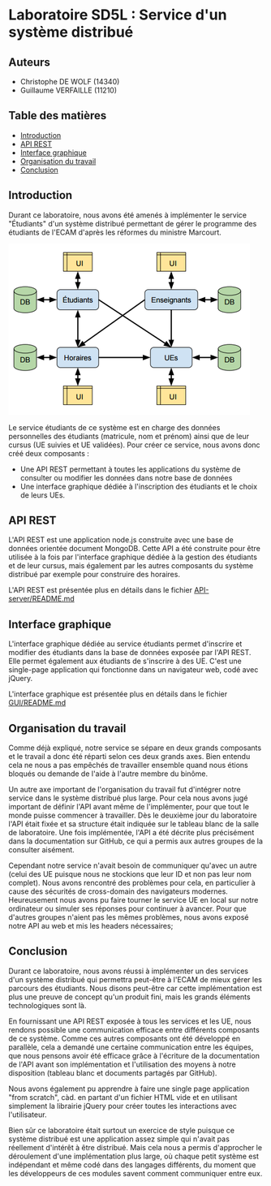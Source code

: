 # Laboratoire SD5L : Service d'un système distribué
## Auteurs
* Christophe DE WOLF (14340)
* Guillaume VERFAILLE (11210)

<!-- START doctoc generated TOC please keep comment here to allow auto update -->
<!-- DON'T EDIT THIS SECTION, INSTEAD RE-RUN doctoc TO UPDATE -->
## Table des matières
- [Introduction](#introduction)
- [API REST](#api-rest)
- [Interface graphique](#interface-graphique)
- [Organisation du travail](#organisation-du-travail)
- [Conclusion](#conclusion)

<!-- END doctoc generated TOC please keep comment here to allow auto update -->


## Introduction
Durant ce laboratoire, nous avons été amenés à implémenter le service "Étudiants" d'un système distribué permettant de gérer le programme des étudiants de l'ECAM d'après les réformes du ministre Marcourt.

![picture](images/Overview-architecture.png)

Le service étudiants de ce système est en charge des données personnelles des étudiants (matricule, nom et prénom) ainsi que de leur cursus (UE suivies et UE validées). Pour créer ce service, nous avons donc créé deux composants :

* Une API REST permettant à toutes les applications du système de consulter ou modifier les données dans notre base de données
* Une interface graphique dédiée à l'inscription des étudiants et le choix de leurs UEs.

## API REST
L'API REST est une application node.js construite avec une base de données orientée document MongoDB. Cette API a été construite pour être utilisée à la fois par l'interface graphique dédiée à la gestion des étudiants et de leur cursus, mais également par les autres composants du système distribué par exemple pour construire des horaires.

L'API REST est présentée plus en détails dans le fichier [API-server/README.md](API-server/README.md)

## Interface graphique
L'interface graphique dédiée au service étudiants permet d'inscrire et modifier des étudiants dans la base de données exposée par l'API REST. Elle permet également aux étudiants de s'inscrire à des UE. C'est une single-page application qui fonctionne dans un navigateur web, codé avec jQuery.

L'interface graphique est présentée plus en détails dans le fichier [GUI/README.md](GUI/README.md)

## Organisation du travail
Comme déjà expliqué, notre service se sépare en deux grands composants et le travail a donc été réparti selon ces deux grands axes. Bien entendu cela ne nous a pas empêchés de travailler ensemble quand nous étions bloqués ou demande de l'aide à l'autre membre du binôme.

Un autre axe important de l'organisation du travail fut d'intégrer notre service dans le système distribué plus large. Pour cela nous avons jugé important de définir l'API avant même de l'implémenter, pour que tout le monde puisse commencer à travailler. Dès le deuxième jour du laboratoire l'API était fixée et sa structure était indiquée sur le tableau blanc de la salle de laboratoire. Une fois implémentée, l'API a été décrite plus précisément dans la documentation sur GitHub, ce qui a permis aux autres groupes de la consulter aisément.

Cependant notre service n'avait besoin de communiquer qu'avec un autre (celui des UE puisque nous ne stockions que leur ID et non pas leur nom complet). Nous avons rencontré des problèmes pour cela, en particulier à cause des sécurités de cross-domain des navigateurs modernes. Heureusement nous avons pu faire tourner le service UE en local sur notre ordinateur ou simuler ses réponses pour continuer à avancer. Pour que d'autres groupes n'aient pas les mêmes problèmes, nous avons exposé notre API au web et mis les headers nécessaires;

## Conclusion
Durant ce laboratoire, nous avons réussi à implémenter un des services d'un système distribué qui permettra peut-être à l'ECAM de mieux gérer les parcours des étudiants. Nous disons peut-être car cette implémentation est plus une preuve de concept qu'un produit fini, mais les grands éléments technologiques sont là.

En fournissant une API REST exposée à tous les services et les UE, nous rendons possible une communication efficace entre différents composants de ce système. Comme ces autres composants ont été développé en parallèle, cela a demandé une certaine communication entre les équipes, que nous pensons avoir été efficace grâce à l'écriture de la documentation de l'API avant son implémentation et l'utilisation des moyens à notre disposition (tableau blanc et documents partagés par GitHub).

Nous avons également pu apprendre à faire une single page application "from scratch", càd. en partant d'un fichier HTML vide et en utilisant simplement la librairie jQuery pour créer toutes les interactions avec l'utilisateur.

Bien sûr ce laboratoire était surtout un exercice de style puisque ce système distribué est une application assez simple qui n'avait pas réellement d'intérêt à être distribué. Mais cela nous a permis d'approcher le déroulement d'une implémentation plus large, où chaque petit système est indépendant et même codé dans des langages différents, du moment que les développeurs de ces modules savent comment communiquer entre eux.